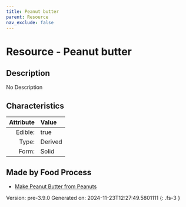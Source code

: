 ```yaml
---
title: Peanut butter
parent: Resource
nav_exclude: false
---
```

# Resource - Peanut butter

## Description
No Description

## Characteristics

| Attribute      | Value |
|--------:|:------|
|Edible:|true|
|Type:|Derived|
|Form:|Solid|
 



## Made by Food Process

- [Make Peanut Butter from Peanuts](../food/make-peanut-butter-from-peanuts.html)

    

Version: pre-3.9.0 Generated on: 2024-11-23T12:27:49.5801111
{: .fs-3 }
